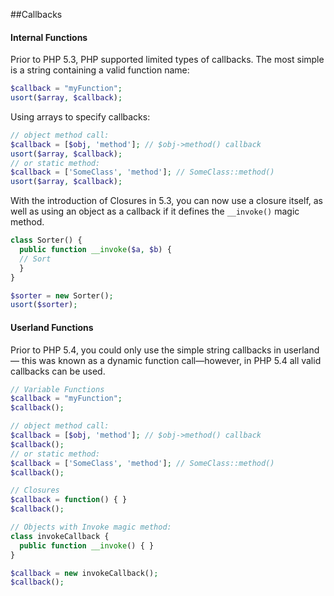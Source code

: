 ##Callbacks
#### Internal Functions
Prior to PHP 5.3, PHP supported limited types of callbacks. The most simple is a string containing a valid function name:
```php
$callback = "myFunction";
usort($array, $callback);
```
Using arrays to specify callbacks:
```php
// object method call:
$callback = [$obj, 'method']; // $obj->method() callback
usort($array, $callback);
// or static method:
$callback = ['SomeClass', 'method']; // SomeClass::method()
usort($array, $callback);
```
With the introduction of Closures in 5.3, you can now use a closure itself, as well as using an object as a callback if it defines the ```__invoke()``` magic method.
```php
class Sorter() {
  public function __invoke($a, $b) {
  // Sort
  }
}

$sorter = new Sorter();
usort($sorter);
```
#### Userland Functions
Prior to PHP 5.4, you could only use the simple string callbacks in userland— this was known as a dynamic function call—however, in PHP 5.4 all valid callbacks can be used.
```php
// Variable Functions
$callback = "myFunction";
$callback();

// object method call:
$callback = [$obj, 'method']; // $obj->method() callback
$callback();
// or static method:
$callback = ['SomeClass', 'method']; // SomeClass::method()
$callback();

// Closures
$callback = function() { }
$callback();

// Objects with Invoke magic method:
class invokeCallback {
  public function __invoke() { }
}

$callback = new invokeCallback();
$callback();
```
